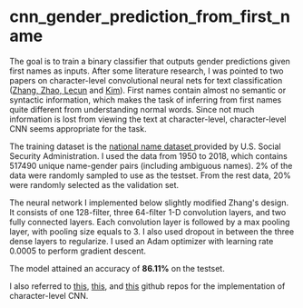 # cnn_gender_prediction_from_first_name

The goal is to train a binary classifier that outputs gender predictions given first names as inputs. After some literature research, I was pointed to two papers on character-level convolutional neural nets for text classification ([Zhang, Zhao, Lecun](https://arxiv.org/abs/1509.01626) and [Kim](https://arxiv.org/abs/1408.5882)). First names contain almost no semantic or syntactic information, which makes the task of inferring from first names quite different from understanding normal words. Since not much information is lost from viewing the text at character-level, character-level CNN seems appropriate for the task.

The training dataset is the [national name dataset ](https://www.ssa.gov/oact/babynames/limits.html) provided by U.S. Social Security Administration. I used the data from 1950 to 2018, which contains 517490 unique name-gender pairs (including ambiguous names). 2% of the data were randomly sampled to use as the testset. From the rest data, 20% were randomly selected as the validation set.

The neural network I implemented below slightly modified Zhang's design. It consists of one 128-filter, three 64-filter 1-D convolution layers, and two fully connected layers. Each convolution layer is followed by a max pooling layer, with pooling size equals to 3. I also used dropout in between the three dense layers to regularize. I used an Adam optimizer with learning rate 0.0005 to perform gradient descent.

The model attained an accuracy of **86.11%** on the testset.

I also referred to [this](https://github.com/mhjabreel/CharCnn_Keras), [this](https://github.com/Irvinglove/char-CNN-text-classification-tensorflow), and [this](https://github.com/BrambleXu/nlp-beginner-guide-keras/blob/master/char-level-cnn/char_cnn.py) github repos for the implementation of character-level CNN.
